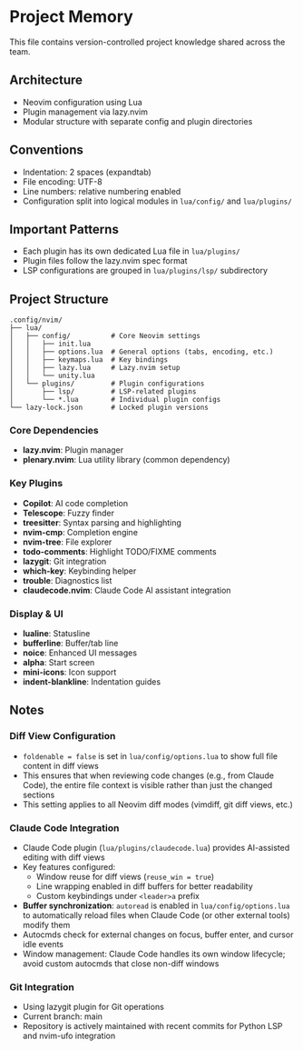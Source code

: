 # Project Memory

This file contains version-controlled project knowledge shared across the team.

## Architecture

- Neovim configuration using Lua
- Plugin management via lazy.nvim
- Modular structure with separate config and plugin directories

## Conventions

- Indentation: 2 spaces (expandtab)
- File encoding: UTF-8
- Line numbers: relative numbering enabled
- Configuration split into logical modules in `lua/config/` and `lua/plugins/`

## Important Patterns

- Each plugin has its own dedicated Lua file in `lua/plugins/`
- Plugin files follow the lazy.nvim spec format
- LSP configurations are grouped in `lua/plugins/lsp/` subdirectory

## Project Structure

```
.config/nvim/
├── lua/
│   ├── config/          # Core Neovim settings
│   │   ├── init.lua
│   │   ├── options.lua  # General options (tabs, encoding, etc.)
│   │   ├── keymaps.lua  # Key bindings
│   │   ├── lazy.lua     # Lazy.nvim setup
│   │   └── unity.lua
│   └── plugins/         # Plugin configurations
│       ├── lsp/         # LSP-related plugins
│       └── *.lua        # Individual plugin configs
└── lazy-lock.json       # Locked plugin versions
```

### Core Dependencies

- **lazy.nvim**: Plugin manager
- **plenary.nvim**: Lua utility library (common dependency)

### Key Plugins

- **Copilot**: AI code completion
- **Telescope**: Fuzzy finder
- **treesitter**: Syntax parsing and highlighting
- **nvim-cmp**: Completion engine
- **nvim-tree**: File explorer
- **todo-comments**: Highlight TODO/FIXME comments
- **lazygit**: Git integration
- **which-key**: Keybinding helper
- **trouble**: Diagnostics list
- **claudecode.nvim**: Claude Code AI assistant integration

### Display & UI

- **lualine**: Statusline
- **bufferline**: Buffer/tab line
- **noice**: Enhanced UI messages
- **alpha**: Start screen
- **mini-icons**: Icon support
- **indent-blankline**: Indentation guides

## Notes

### Diff View Configuration

- `foldenable = false` is set in `lua/config/options.lua` to show full file content in diff views
- This ensures that when reviewing code changes (e.g., from Claude Code), the entire file context is visible rather than just the changed sections
- This setting applies to all Neovim diff modes (vimdiff, git diff views, etc.)

### Claude Code Integration

- Claude Code plugin (`lua/plugins/claudecode.lua`) provides AI-assisted editing with diff views
- Key features configured:
  - Window reuse for diff views (`reuse_win = true`)
  - Line wrapping enabled in diff buffers for better readability
  - Custom keybindings under `<leader>a` prefix
- **Buffer synchronization**: `autoread` is enabled in `lua/config/options.lua` to automatically reload files when Claude Code (or other external tools) modify them
- Autocmds check for external changes on focus, buffer enter, and cursor idle events
- Window management: Claude Code handles its own window lifecycle; avoid custom autocmds that close non-diff windows

### Git Integration

- Using lazygit plugin for Git operations
- Current branch: main
- Repository is actively maintained with recent commits for Python LSP and nvim-ufo integration
